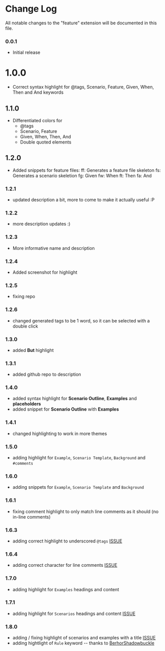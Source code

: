 # Change Log
All notable changes to the "feature" extension will be documented in this file.

### 0.0.1
- Initial release

# 1.0.0
- Correct syntax highlight for @tags, Scenario, Feature, Given, When, Then and And keywords

## 1.1.0
- Differentiated colors for
    - @tags
    - Scenario, Feature
    - Given, When, Then, And
    - Double quoted elements

## 1.2.0
- Added snippets for feature files:
    ff: Generates a feature file skeleton
    fs: Generates a scenario skeletion
    fg: Given
    fw: When
    ft: Then
    fa: And

### 1.2.1
- updated description a bit, more to come to make it actually useful :P

### 1.2.2
- more description updates :)

### 1.2.3
- More informative name and description

### 1.2.4
- Added screenshot for highlight

### 1.2.5
- fixing repo

### 1.2.6
- changed generated tags to be 1 word, so it can be selected with a double click

### 1.3.0
- added **But** highlight

### 1.3.1
- added github repo to description

### 1.4.0
- added syntax highlight for **Scenario Outline**, **Examples** and **placeholders**
- added snippet for **Scenario Outline** with **Examples**

### 1.4.1
- changed highlighting to work in more themes

### 1.5.0
- adding highlight for `Example`, `Scenario Template`, `Background` and `#comments`

### 1.6.0
- adding snippets for `Example`, `Scenario Template` and `Background`

### 1.6.1
- fixing comment highlight to only match line comments as it should (no in-line comments)

### 1.6.3
- adding correct highlight to underscored `@tags` [ISSUE](https://github.com/Blodwynn/.feature-file-syntax-highlight-Cucumber-/issues/1)

### 1.6.4
- adding correct character for line comments [ISSUE](https://github.com/Blodwynn/.feature-file-syntax-highlight-Cucumber-/issues/2)

### 1.7.0
- adding highlight for `Examples` headings and content

### 1.7.1
- adding highlight for `Scenarios` headings and content [ISSUE](https://github.com/Blodwynn/.feature-file-syntax-highlight-Cucumber-/issues/3)

### 1.8.0
- adding / fixing highlight of scenarios and examples with a title [ISSUE](https://github.com/Blodwynn/.feature-file-syntax-highlight-Cucumber-/issues/5)
- adding hightlight of `Rule` keyword -- thanks to [BerhorShadowbuckle](https://github.com/BerhorShadowbuckle)
